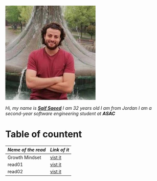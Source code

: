 
![saif](saif.jpeg)
 
*Hi, my name is [**Saif Saeed**](https://github.com/Saif-K-Saeed) I am 32 years old  I am from Jordan I am a second-year software engineering student at **ASAC*** 


 # Table of countent
*Neme of the read* | *Link of it* 
----- |-----|
Growth Mindset  | [vist it](https://saif-k-saeed.github.io/reading-notes/growthMindset)
read01 | [ vist it ](https://saif-k-saeed.github.io/reading-notes/read1)
read02 | [vist it  ](https://saif-k-saeed.github.io/reading-notes/read02)
